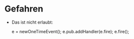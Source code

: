 
# Gefahren

- Das ist nicht erlaubt:

    e = newOneTimeEvent();
    e.pub.addHandler(e.fire);
    e.fire();
